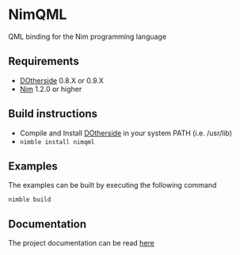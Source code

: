 # NimQML

QML binding for the Nim programming language

## Requirements
* [DOtherside](https://github.com/filcuc/DOtherSide) 0.8.X or 0.9.X
* [Nim](http://nim-lang.org/) 1.2.0 or higher

## Build instructions
* Compile and Install [DOtherside](https://github.com/filcuc/DOtherSide) in your system PATH (i.e. /usr/lib)
* ```nimble install nimqml```

## Examples
The examples can be built by executing the following command
```
nimble build
```

## Documentation
The project documentation can be read [here](http://filcuc.github.io/nimqml/)
